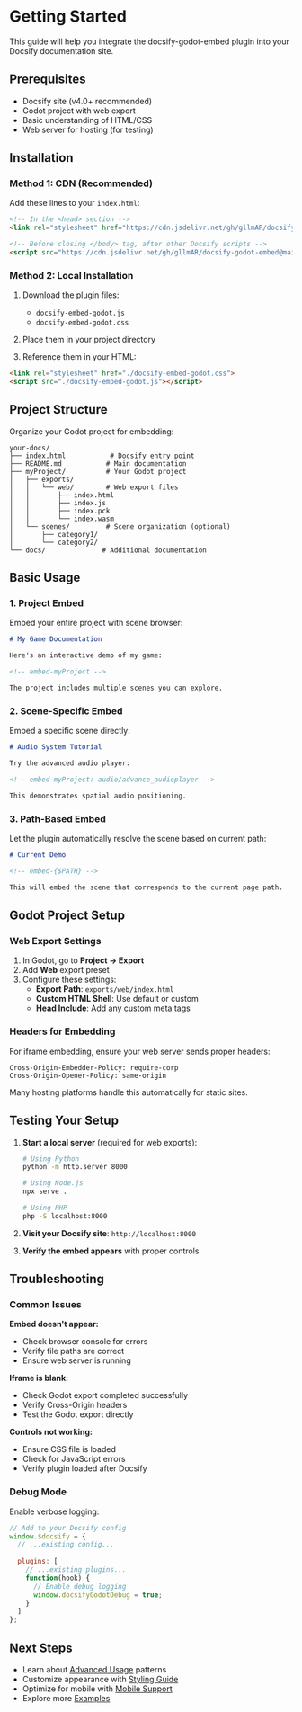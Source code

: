 # Getting Started

This guide will help you integrate the docsify-godot-embed plugin into your Docsify documentation site.

## Prerequisites

- Docsify site (v4.0+ recommended)
- Godot project with web export
- Basic understanding of HTML/CSS
- Web server for hosting (for testing)

## Installation

### Method 1: CDN (Recommended)

Add these lines to your `index.html`:

```html
<!-- In the <head> section -->
<link rel="stylesheet" href="https://cdn.jsdelivr.net/gh/gllmAR/docsify-godot-embed@main/docsify-embed-godot.css">

<!-- Before closing </body> tag, after other Docsify scripts -->
<script src="https://cdn.jsdelivr.net/gh/gllmAR/docsify-godot-embed@main/docsify-embed-godot.js"></script>
```

### Method 2: Local Installation

1. Download the plugin files:
   - `docsify-embed-godot.js`
   - `docsify-embed-godot.css`

2. Place them in your project directory

3. Reference them in your HTML:

```html
<link rel="stylesheet" href="./docsify-embed-godot.css">
<script src="./docsify-embed-godot.js"></script>
```

## Project Structure

Organize your Godot project for embedding:

```
your-docs/
├── index.html           # Docsify entry point
├── README.md           # Main documentation
├── myProject/          # Your Godot project
│   ├── exports/
│   │   └── web/        # Web export files
│   │       ├── index.html
│   │       ├── index.js
│   │       ├── index.pck
│   │       └── index.wasm
│   └── scenes/         # Scene organization (optional)
│       ├── category1/
│       └── category2/
└── docs/              # Additional documentation
```

## Basic Usage

### 1. Project Embed

Embed your entire project with scene browser:

```markdown
# My Game Documentation

Here's an interactive demo of my game:

<!-- embed-myProject -->

The project includes multiple scenes you can explore.
```

### 2. Scene-Specific Embed

Embed a specific scene directly:

```markdown
# Audio System Tutorial

Try the advanced audio player:

<!-- embed-myProject: audio/advance_audioplayer -->

This demonstrates spatial audio positioning.
```

### 3. Path-Based Embed

Let the plugin automatically resolve the scene based on current path:

```markdown
# Current Demo

<!-- embed-{$PATH} -->

This will embed the scene that corresponds to the current page path.
```

## Godot Project Setup

### Web Export Settings

1. In Godot, go to **Project → Export**
2. Add **Web** export preset
3. Configure these settings:
   - **Export Path**: `exports/web/index.html`
   - **Custom HTML Shell**: Use default or custom
   - **Head Include**: Add any custom meta tags

### Headers for Embedding

For iframe embedding, ensure your web server sends proper headers:

```
Cross-Origin-Embedder-Policy: require-corp
Cross-Origin-Opener-Policy: same-origin
```

Many hosting platforms handle this automatically for static sites.

## Testing Your Setup

1. **Start a local server** (required for web exports):
   ```bash
   # Using Python
   python -m http.server 8000
   
   # Using Node.js
   npx serve .
   
   # Using PHP
   php -S localhost:8000
   ```

2. **Visit your Docsify site**: `http://localhost:8000`

3. **Verify the embed appears** with proper controls

## Troubleshooting

### Common Issues

**Embed doesn't appear:**
- Check browser console for errors
- Verify file paths are correct
- Ensure web server is running

**Iframe is blank:**
- Check Godot export completed successfully
- Verify Cross-Origin headers
- Test the Godot export directly

**Controls not working:**
- Ensure CSS file is loaded
- Check for JavaScript errors
- Verify plugin loaded after Docsify

### Debug Mode

Enable verbose logging:

```javascript
// Add to your Docsify config
window.$docsify = {
  // ...existing config...
  
  plugins: [
    // ...existing plugins...
    function(hook) {
      // Enable debug logging
      window.docsifyGodotDebug = true;
    }
  ]
};
```

## Next Steps

- Learn about [Advanced Usage](advanced.md) patterns
- Customize appearance with [Styling Guide](styling.md)
- Optimize for mobile with [Mobile Support](mobile.md)
- Explore more [Examples](examples.md)
